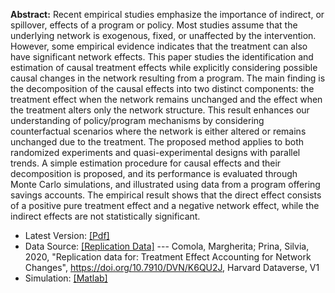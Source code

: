 **Abstract:** Recent empirical studies emphasize the importance of indirect, or spillover, effects of a program or policy. Most studies assume that the underlying network is exogenous, fixed, or unaffected by the intervention. However, some empirical evidence indicates that the treatment can also have significant network effects. This paper studies the identification and estimation of causal treatment effects while explicitly considering possible causal changes in the network resulting from a program. The main finding is the decomposition of the causal effects into two distinct components: the treatment effect when the network remains unchanged and the effect when the treatment alters only the network structure. This result enhances our understanding of policy/program mechanisms by considering counterfactual scenarios where the network is either altered or remains unchanged due to the treatment. The proposed method applies to both randomized experiments and quasi-experimental designs with parallel trends. A simple estimation procedure for causal effects and their decomposition is proposed, and its performance is evaluated through Monte Carlo simulations, and illustrated using data from a program offering savings accounts. The empirical result shows that the direct effect consists of a positive pure treatment effect and a negative network effect, while the indirect effects are not statistically significant.

* Latest Version: [[Pdf]](/assets/docs/JMP.pdf)
* Data Source: [[Replication Data]](https://dataverse.harvard.edu/dataset.xhtml?persistentId=doi:10.7910/DVN/K6QU2J)
--- Comola, Margherita; Prina, Silvia, 2020, "Replication data for: Treatment Effect Accounting for Network Changes", https://doi.org/10.7910/DVN/K6QU2J, Harvard Dataverse, V1
* Simulation: [[Matlab]](https://github.com/SiwonRyu/TENC_Simulation)
